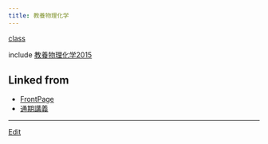 ```yaml
---
title: 教養物理化学
---
```

[class](/class)

include [教養物理化学2015](/教養物理化学2015)


## Linked from

* [FrontPage](/FrontPage)
* [通期講義](/通期講義)


----

[Edit](https://github.com/vitroid/vitroid.github.io/edit/master/MD/教養物理化学.md)

